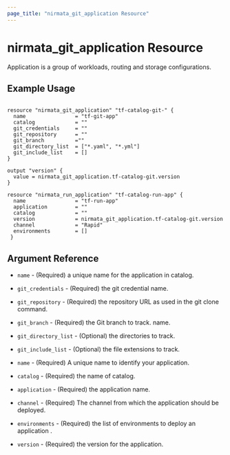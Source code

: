 ```yaml
---
page_title: "nirmata_git_application Resource"
---
```


# nirmata_git_application Resource

 Application is a group of workloads, routing and storage configurations.

## Example Usage

```hcl

resource "nirmata_git_application" "tf-catalog-git-" {
  name                = "tf-git-app"
  catalog             = ""
  git_credentials     = ""
  git_repository      = ""
  git_branch          =""
  git_directory_list  = ["*.yaml", "*.yml"]
  git_include_list    = []
}

output "version" {
  value = nirmata_git_application.tf-catalog-git.version
}

resource "nirmata_run_application" "tf-catalog-run-app" {
  name                = "tf-run-app"
  application         = ""
  catalog             = ""
  version             = nirmata_git_application.tf-catalog-git.version
  channel             = "Rapid"
  environments        = []
 }

```

## Argument Reference

* `name` - (Required) a unique name for the application in catalog.
* `git_credentials` - (Required) the git credential name.
* `git_repository` - (Required)  the repository URL as used in the git clone command.
* `git_branch` - (Required) the Git branch to track. name.
* `git_directory_list` - (Optional)  the directories to track.
* `git_include_list` - (Optional)  the file extensions to track.

* `name` - (Required) A unique name to identify your application.
* `catalog` - (Required) the name of catalog.
* `application` - (Required) the application name.
* `channel` - (Required) The channel from which the application should be deployed.
* `environments` - (Required) the list of environments to deploy an application .
* `version` - (Required)  the version for the application.